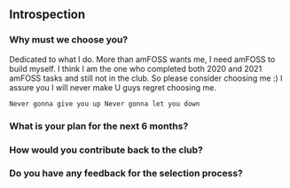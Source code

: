 ## Introspection
### Why must we choose you?
Dedicated to what I do. More than amFOSS wants me, I need amFOSS to build myself.  I think I am the one who completed both 2020 and 2021 amFOSS tasks and still not in the club. So please consider choosing me :) I assure you I will never make U guys regret choosing me.

`Never gonna give you up
Never gonna let you down`

### What is your plan for the next 6 months?

### How would you contribute back to the club?

### Do you have any feedback for the selection process?
